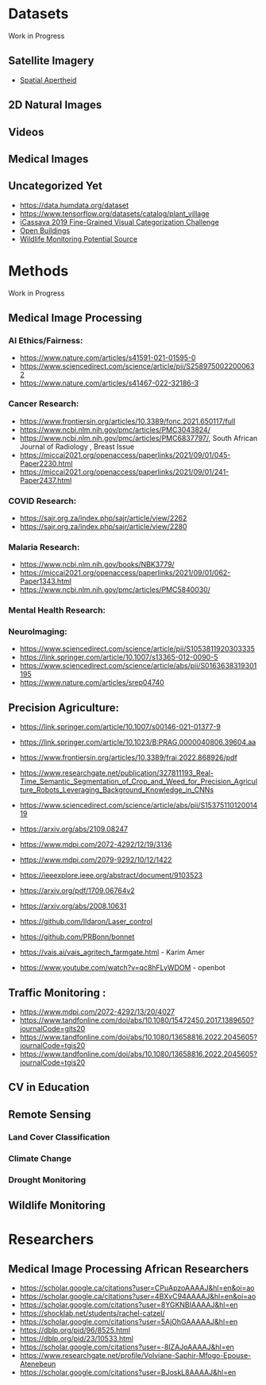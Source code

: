 # Datasets
Work in Progress

## Satellite Imagery
* [Spatial Apertheid](https://openreview.net/forum?id=WV0waZz9dTF)

## 2D Natural Images
## Videos

## Medical Images

## Uncategorized Yet
* https://data.humdata.org/dataset
* https://www.tensorflow.org/datasets/catalog/plant_village
* [iCassava 2019 Fine-Grained Visual Categorization Challenge](https://arxiv.org/abs/1908.02900)
* [Open Buildings](https://sites.research.google/open-buildings/)
* [Wildlife Monitoring Potential Source](https://www.zooniverse.org/projects/zooniverse/snapshot-serengeti/about/education)

# Methods
Work in Progress

## Medical Image Processing
### AI Ethics/Fairness:
* https://www.nature.com/articles/s41591-021-01595-0
* https://www.sciencedirect.com/science/article/pii/S2589750022000632
* https://www.nature.com/articles/s41467-022-32186-3

### Cancer Research:
* https://www.frontiersin.org/articles/10.3389/fonc.2021.650117/full
* https://www.ncbi.nlm.nih.gov/pmc/articles/PMC3043824/
* https://www.ncbi.nlm.nih.gov/pmc/articles/PMC6837797/, South African Journal of Radiology , Breast Issue
* https://miccai2021.org/openaccess/paperlinks/2021/09/01/045-Paper2230.html
* https://miccai2021.org/openaccess/paperlinks/2021/09/01/241-Paper2437.html


### COVID Research:
* https://sajr.org.za/index.php/sajr/article/view/2262
* https://sajr.org.za/index.php/sajr/article/view/2280

### Malaria Research: 
* https://www.ncbi.nlm.nih.gov/books/NBK3779/
* https://miccai2021.org/openaccess/paperlinks/2021/09/01/062-Paper1343.html
* https://www.ncbi.nlm.nih.gov/pmc/articles/PMC5840030/

### Mental Health Research: 

### NeuroImaging:
* https://www.sciencedirect.com/science/article/pii/S1053811920303335
* https://link.springer.com/article/10.1007/s13365-012-0090-5
* https://www.sciencedirect.com/science/article/abs/pii/S0163638319301195
* https://www.nature.com/articles/srep04740

## Precision Agriculture:
* https://link.springer.com/article/10.1007/s00146-021-01377-9
* https://link.springer.com/article/10.1023/B:PRAG.0000040806.39604.aa
* https://www.frontiersin.org/articles/10.3389/frai.2022.868926/pdf
* https://www.researchgate.net/publication/327811193_Real-Time_Semantic_Segmentation_of_Crop_and_Weed_for_Precision_Agriculture_Robots_Leveraging_Background_Knowledge_in_CNNs
* https://www.sciencedirect.com/science/article/abs/pii/S1537511012001419
* https://arxiv.org/abs/2109.08247
* https://www.mdpi.com/2072-4292/12/19/3136
* https://www.mdpi.com/2079-9292/10/12/1422
* https://ieeexplore.ieee.org/abstract/document/9103523
* https://arxiv.org/pdf/1709.06764v2
* https://arxiv.org/abs/2008.10631

* https://github.com/Ildaron/Laser_control
* https://github.com/PRBonn/bonnet
* https://vais.ai/vais_agritech_farmgate.html - Karim Amer
* https://www.youtube.com/watch?v=qc8hFLyWDOM - openbot


## Traffic Monitoring :
* https://www.mdpi.com/2072-4292/13/20/4027
* https://www.tandfonline.com/doi/abs/10.1080/15472450.2017.1389650?journalCode=gits20
* https://www.tandfonline.com/doi/abs/10.1080/13658816.2022.2045605?journalCode=tgis20
* https://www.tandfonline.com/doi/abs/10.1080/13658816.2022.2045605?journalCode=tgis20

## CV in Education

## Remote Sensing
### Land Cover Classification
### Climate Change
### Drought Monitoring

## Wildlife Monitoring

# Researchers
## Medical Image Processing African Researchers

* https://scholar.google.ca/citations?user=CPuApzoAAAAJ&hl=en&oi=ao
* https://scholar.google.ca/citations?user=4BXvC94AAAAJ&hl=en&oi=ao
* https://scholar.google.com/citations?user=8YGKNBIAAAAJ&hl=en
* https://shocklab.net/students/rachel-catzel/
* https://scholar.google.com/citations?user=5AjOhGAAAAAJ&hl=en
* https://dblp.org/pid/96/8525.html
* https://dblp.org/pid/23/10533.html
* https://scholar.google.com/citations?user=-8IZAJoAAAAJ&hl=en
* https://www.researchgate.net/profile/Volviane-Saphir-Mfogo-Epouse-Atenebeun
* https://scholar.google.com/citations?user=BJoskL8AAAAJ&hl=en
